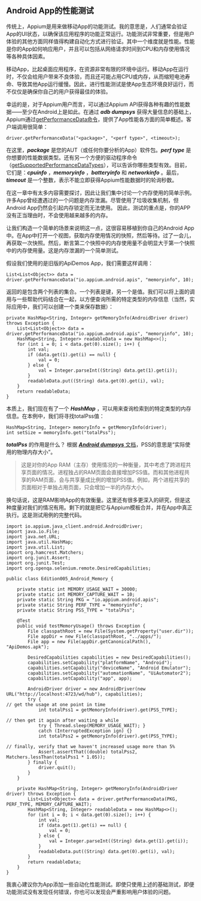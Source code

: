 ## Android App的性能测试

传统上，Appium是用来做移动App的功能测试。我的意思是，人们通常会验证App的UI状态，以确保该应用程序的功能正常运行。功能测试非常重要，但是用户体验的其他方面同样值得构建自动化方式进行验证。其中一个维度就是性能。性能是你的App如何响应用户，并且可以包括从网络请求时间到CPU和内存使用情况等各种具体因素。

移动App，比起桌面应用程序，在资源非常有限的环境中运行。移动App在运行时，不仅会给用户带来不良体验，而且还可能占用CPU或内存，从而缩短电池寿命、导致其他App运行缓慢。因此，进行性能测试是使App生态环境良好运行，而不仅仅是确保你自己的用户获得最佳的体验。

幸运的是，对于Appium用户而言，可以通过Appium API获得各种有趣的性能数据——至少在Android上是如此。在通过 ***adb dumpsys*** 获得大量信息的基础上，Appium通过[getPerformanceData命令](https://appium.io/docs/en/commands/device/performance-data/get-performance-data/)，提供了App性能各方面的简单概述。客户端调用很简单：
```
driver.getPerformanceData("<package>", "<perf type>", <timeout>);
```

在这里，***package*** 是您的AUT（或任何你要分析的App）软件包。***perf type*** 是你想要的性能数据类型。还有另一个方便的驱动程序命令（[getSupportedPerformanceDataTypes](https://appium.io/docs/en/commands/device/performance-data/performance-data-types/)），可以告诉你哪些类型有效。目前，它们是：***cpuinfo*** ，***memoryinfo*** ，***batteryinfo*** 和 ***networkinfo*** 。最后，***timeout*** 是一个整数，表示不能立即获得Appium性能数据时的轮询秒数。

在这一章中有太多内容需要探讨，因此让我们集中讨论一个内存使用的简单示例。 许多App曾经遭遇过的一个问题是内存泄漏。尽管使用了垃圾收集机制，但Android App仍然会引起内存锁定而无法使用。 因此，测试的重点是，你的APP没有正当理由时，不会使用越来越多的内存。

让我们构造一个简单的场景来说明这一点，这很容易移植到你自己的Android App中。在App中打开一个视图，获取内存使用情况的快照，然后等待。过了一会儿，再获取一次快照。然后，断言第二个快照中的内存使用量不会明显大于第一个快照中的内存使用量。这是内存泄漏的一个简单测试。

假设我们使用的是旧版的ApiDemos App，我们需要这样调用：
```
List<List<Object>> data = driver.getPerformanceData("io.appium.android.apis", "memoryinfo", 10);
```

返回的是包含两个列表的集合。一个列表是键，另一个是值。我们可以将上面的调用与一些帮助代码结合在一起，以方便查询所需的特定类型的内存信息（当然，实际应用中，我们可以创建一个类来保存数据）：
```
private HashMap<String, Integer> getMemoryInfo(AndroidDriver driver) throws Exception {
    List<List<Object>> data = driver.getPerformanceData("io.appium.android.apis", "memoryinfo", 10);
    HashMap<String, Integer> readableData = new HashMap<>();
    for (int i = 0; i < data.get(0).size(); i++) {
        int val;
        if (data.get(1).get(i) == null) {
            val = 0;
        } else {
            val = Integer.parseInt((String) data.get(1).get(i));
        }
        readableData.put((String) data.get(0).get(i), val);
    }
    return readableData;
}
```

本质上，我们现在有了一个 ***HashMap*** ，可以用来查询检索到的特定类型的内存信息。在本例中，我们将寻找totalPss值：
```
HashMap<String, Integer> memoryInfo = getMemoryInfo(driver);
int setSize = memoryInfo.get("totalPss");
```

***totalPss*** 的作用是什么？ 根据 [***Android dumpsys*** 文档](https://developer.android.com/studio/command-line/dumpsys.html)，PSS的意思是“实际使用的物理内存大小”。

> 这是对你的App RAM（主存）使用情况的一种衡量，其中考虑了跨进程共享页面的情况。进程独占的RAM页面会直接增加PSS值。而和其他进程共享的RAM页面，会与共享量成比例的增加PSS值。例如，两个进程共享的页面相对于单独占用页面，只会增加一半的内存大小。

换句话说，这是RAM影响App的有效衡量。这里还有很多更深入的研究，但是这种度量对我们的情况有用。剩下的就是把它与Appium模板合并，并在App中真正执行。这是测试用例的完整代码。
```
import io.appium.java_client.android.AndroidDriver;
import java.io.File;
import java.net.URL;
import java.util.HashMap;
import java.util.List;
import org.hamcrest.Matchers;
import org.junit.Assert;
import org.junit.Test;
import org.openqa.selenium.remote.DesiredCapabilities;

public class Edition005_Android_Memory {

    private static int MEMORY_USAGE_WAIT = 30000;
    private static int MEMORY_CAPTURE_WAIT = 10;
    private static String PKG = "io.appium.android.apis";
    private static String PERF_TYPE = "memoryinfo";
    private static String PSS_TYPE = "totalPss";

    @Test
    public void testMemoryUsage() throws Exception {
        File classpathRoot = new File(System.getProperty("user.dir"));
        File appDir = new File(classpathRoot, "../apps/");
        File app = new File(appDir.getCanonicalPath(), "ApiDemos.apk");

        DesiredCapabilities capabilities = new DesiredCapabilities();
        capabilities.setCapability("platformName", "Android");
        capabilities.setCapability("deviceName", "Android Emulator");
        capabilities.setCapability("automationName", "UiAutomator2");
        capabilities.setCapability("app", app);

        AndroidDriver driver = new AndroidDriver(new URL("http://localhost:4723/wd/hub"), capabilities);
        try {
// get the usage at one point in time
            int totalPss1 = getMemoryInfo(driver).get(PSS_TYPE);

// then get it again after waiting a while
            try { Thread.sleep(MEMORY_USAGE_WAIT); }
            catch (InterruptedException ign) {}
            int totalPss2 = getMemoryInfo(driver).get(PSS_TYPE);

// finally, verify that we haven't increased usage more than 5%
            Assert.assertThat((double) totalPss2, Matchers.lessThan(totalPss1 * 1.05));
        } finally {
            driver.quit();
        }
    }

    private HashMap<String, Integer> getMemoryInfo(AndroidDriver driver) throws Exception {
        List<List<Object>> data = driver.getPerformanceData(PKG, PERF_TYPE, MEMORY_CAPTURE_WAIT);
        HashMap<String, Integer> readableData = new HashMap<>();
        for (int i = 0; i < data.get(0).size(); i++) {
            int val;
            if (data.get(1).get(i) == null) {
                val = 0;
            } else {
                val = Integer.parseInt((String) data.get(1).get(i));
            }
            readableData.put((String) data.get(0).get(i), val);
        }
        return readableData;
    }
}
```

我衷心建议你为App添加一些自动化性能测试。即使只使用上述的基础测试，即便功能测试没有发现任何错误，你也可以发现会严重影响用户体验的问题。
